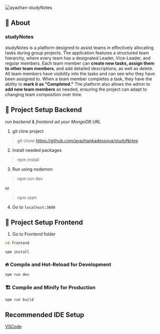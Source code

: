 ![ayazhan-studyNotes](https://github.com/user-attachments/assets/3a9a0f69-475c-44e6-89d1-8eed1cbac351)

## <a id="about"></a>📖 About

### studyNotes

studyNotes is a platform designed to assist teams in effectively allocating tasks during group projects. The application features a structured team hierarchy, where every team has a designated Leader, Vice-Leader, and regular members. Each team member can **create new tasks, assign them to other team members**, and add detailed descriptions, as well as delete. All team members have visibility into the tasks and can see who they have been assigned to. When a team member completes a task, they have the ability to **mark it as "Completed."** The platform also allows the admin to **add new team members** as needed, ensuring the project can adapt to changing team composition over time.

## <a id="Project-setup1"></a>🚀 Project Setup Backend

_run backend & frontend_
_ad your MongoDB URL_

1. git cline project

> git clone https://github.com/ayazhankadessova/studyNotes

2. Install needed packages

> npm install

3. Run using nodemon

> npm run dev

or

> npm start

4. Go to `localhost:3000`

## <a id="Project-setup"></a>🚀 Project Setup Frontend

1. Go to Frontend folder

```sh
cd frontend
```

```sh
npm install
```

### 🔥 Compile and Hot-Reload for Development

```sh
npm run dev
```

### 🏗️ Compile and Minify for Production

```sh
npm run build
```
## Recommended IDE Setup

[VSCode](https://code.visualstudio.com/) 


